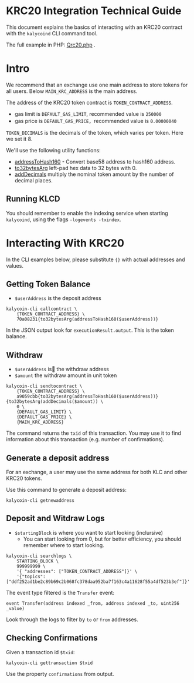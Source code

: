 # KRC20 Integration Technical Guide

This document explains the basics of interacting with an KRC20 contract with the `kalycoind` CLI command tool.

The full example in PHP: [Qrc20.php](https://github.com/kalycoinproject/krc20-wrapper/blob/master/Qrc20.php) .

# Intro

We recommend that an exchange use one main address to store tokens for all users. Below `MAIN_KRC_ADDRESS` is the main address.

The address of the KRC20 token contract is `TOKEN_CONTRACT_ADDRESS`.

* gas limit is `DEFAULT_GAS_LIMIT`, recommended value is `250000`
* gas price is `DEFAULT_GAS_PRICE`，recommended value is `0.00000040`

`TOKEN_DECIMALS` is the decimals of the token, which varies per token. Here we set it 8.

We'll use the following utility functions:

+ [addressToHash160](https://github.com/kalycoinproject/krc20-wrapper/blob/480a34b38f0224967fe6ff521539ca7e321a826e/Qrc20.php#L190) - Convert base58 address to hash160 address.
+ [to32bytesArg](https://github.com/kalycoinproject/krc20-wrapper/blob/480a34b38f0224967fe6ff521539ca7e321a826e/Qrc20.php#L186) left-pad hex data to 32 bytes with 0.
+ [addDecimals](https://github.com/kalycoinproject/krc20-wrapper/blob/480a34b38f0224967fe6ff521539ca7e321a826e/Qrc20.php#L214:10) multiply the nominal token amount by the number of decimal places.


## Running KLCD

You should remember to enable the indexing service when starting `kalycoind`, using the flags `-logevents -txindex`.

# Interacting With KRC20

In the CLI examples below, please substitute `{}` with actual addresses and values.

## Getting Token Balance

+ `$userAddress` is the deposit address

```
kalycoin-cli callcontract \
    {TOKEN_CONTRACT_ADDRESS} \
    70a08231{to32bytesArg(addressToHash160($userAddress))}
```

In the JSON output look for `executionResult.output`. This is the token balance.

## Withdraw

+ `$userAddress` is the withdraw address
+ `$amount` the withdraw amount in unit token

```
kalycoin-cli sendtocontract \
    {TOKEN_CONTRACT_ADDRESS} \
    a9059cbb{to32bytesArg(addressToHash160($userAddress))}{to32bytesArg(addDecimals($amount)) \
    0 \
    {DEFAULT_GAS_LIMIT} \
    {DEFAULT_GAS_PRICE} \
    {MAIN_KRC_ADDRESS}
```

The command returns the `txid` of this transaction. You may use it to find information about this transaction (e.g. number of confirmations).

## Generate a deposit address

For an exchange, a user may use the same address for both KLC and other KRC20 tokens.

Use this command to generate a deposit address:

```
kalycoin-cli getnewaddress
```

## Deposit and Witdraw Logs

+ `$startingBlock` is where you want to start looking (inclursive)
  + You can start looking from 0, but for better efficiency, you should remember where to start looking.

```
kalycoin-cli searchlogs \
    STARTING_BLOCK \
    999999999 \
    '{ "addresses": ["TOKEN_CONTRACT_ADDRESS"]}' \
    '{"topics": ["ddf252ad1be2c89b69c2b068fc378daa952ba7f163c4a11628f55a4df523b3ef"]}'
```

The event type filtered is the `Transfer` event:

```
event Transfer(address indexed _from, address indexed _to, uint256 _value)
```

Look through the logs to filter by `to` or `from` addresses.

## Checking Confirmations

Given a transaction id `$txid`:

```
kalycoin-cli gettransaction $txid
```

Use the property `confirmations` from output.
